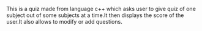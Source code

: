 This is a quiz made from language c++ which asks user to give quiz of one subject out of some subjects at a time.It then displays the score of the user.It also allows to modify or add questions.
